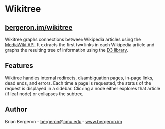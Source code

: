 Wikitree
========

[bergeron.im/wikitree](http://bergeron.im/wikitree)
---------------------------------------------------

Wikitree graphs connections between Wikipedia articles using the [MediaWiki API](http://www.mediawiki.org/wiki/API:Main_page).  It extracts the first two links in each Wikipedia article and graphs the resulting tree of information using the [D3 library](http://d3js.org/).  

Features
--------

Wikitree handles internal redirects, disambiguation pages, in-page links, dead ends, and errors.  Each time a page is requested, the status of the request is displayed in a sidebar.  Clicking a node either explores that article (if leaf node) or collapses the subtree.

Author
------

Brian Bergeron - bergeron@cmu.edu - www.bergeron.im 
